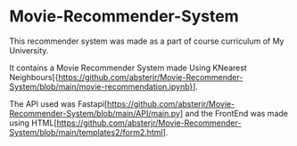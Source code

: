 # Movie-Recommender-System

This recommender system was made as a part of course curriculum of My University.

It contains a Movie Recommender System made Using KNearest Neighbours[{https://github.com/absterjr/Movie-Recommender-System/blob/main/movie-recommendation.ipynb}].

The API used was Fastapi[https://github.com/absterjr/Movie-Recommender-System/blob/main/API/main.py] and the FrontEnd was made using HTML[https://github.com/absterjr/Movie-Recommender-System/blob/main/templates2/form2.html].
